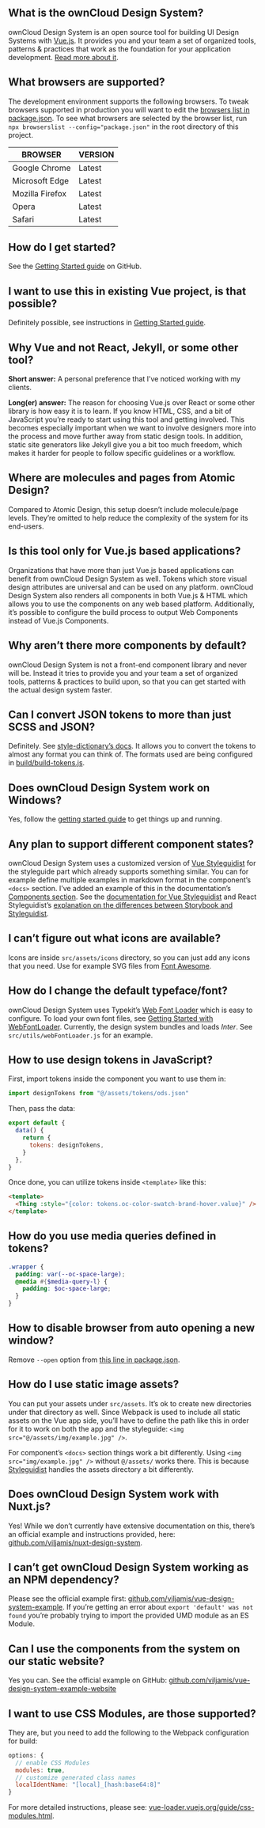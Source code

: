 ## What is the ownCloud Design System?

ownCloud Design System is an open source tool for building UI Design Systems with [Vue.js](https://vuejs.org). It provides you and your team a set of organized tools, patterns & practices that work as the foundation for your application development. [Read more about it](https://viljamis.com/2018/vue-design-system/).

## What browsers are supported?

The development environment supports the following browsers. To tweak browsers supported in production you will want to edit the [browsers list in package.json](https://github.com/owncloud/owncloud-design-system/blob/master/package.json#L172-L180). To see what browsers are selected by the browser list, run `npx browserslist --config="package.json"` in the root directory of this project.

| BROWSER         | VERSION |
| --------------- | ------- |
| Google Chrome   | Latest  |
| Microsoft Edge  | Latest  |
| Mozilla Firefox | Latest  |
| Opera           | Latest  |
| Safari          | Latest  |

## How do I get started?

See the [Getting Started guide](https://github.com/owncloud/owncloud-design-system/wiki/getting-started) on GitHub.

## I want to use this in existing Vue project, is that possible?

Definitely possible, see instructions in [Getting Started guide](https://github.com/owncloud/owncloud-design-system/wiki/getting-started#using-vue-design-system-in-an-existing-project).

## Why Vue and not React, Jekyll, or some other tool?

**Short answer:** A personal preference that I’ve noticed working with my clients.

**Long(er) answer:** The reason for choosing Vue.js over React or some other library is how easy it is to learn. If you know HTML, CSS, and a bit of JavaScript you’re ready to start using this tool and getting involved. This becomes especially important when we want to involve designers more into the process and move further away from static design tools. In addition, static site generators like Jekyll give you a bit too much freedom, which makes it harder for people to follow specific guidelines or a workflow.

## Where are molecules and pages from Atomic Design?

Compared to Atomic Design, this setup doesn’t include molecule/page levels. They’re omitted to help reduce the complexity of the system for its end-users.

## Is this tool only for Vue.js based applications?

Organizations that have more than just Vue.js based applications can benefit from ownCloud Design System as well. Tokens which store visual design attributes are universal and can be used on any platform. ownCloud Design System also renders all components in both Vue.js & HTML which allows you to use the components on any web based platform. Additionally, it’s possible to configure the build process to output Web Components instead of Vue.js Components.

## Why aren’t there more components by default?

ownCloud Design System is not a front-end component library and never will be. Instead it tries to provide you and your team a set of organized tools, patterns & practices to build upon, so that you can get started with the actual design system faster.

## Can I convert JSON tokens to more than just SCSS and JSON?

Definitely. See [style-dictionary’s docs](https://github.com/amzn/style-dictionary). It allows you to convert the tokens to almost any format you can think of. The formats used are being configured in [build/build-tokens.js](https://github.com/owncloud/owncloud-design-system/blob/master/build/build-tokens.js).

## Does ownCloud Design System work on Windows?

Yes, follow the [getting started guide](https://github.com/owncloud/owncloud-design-system/wiki/getting-started) to get things up and running.

## Any plan to support different component states?

ownCloud Design System uses a customized version of [Vue Styleguidist](https://github.com/vue-styleguidist/vue-styleguidist) for the styleguide part which already supports something similar. You can for example define multiple examples in markdown format in the component’s `<docs>` section. I’ve added an example of this in the documentation’s [Components section](/#/Components?id=forminput). See the [documentation for Vue Styleguidist](https://github.com/vue-styleguidist/vue-styleguidist) and React Styleguidist’s [explanation on the differences between Storybook and Styleguidist](https://react-styleguidist.js.org/docs/cookbook.html#whats-the-difference-between-styleguidist-and-storybook).

## I can’t figure out what icons are available?

Icons are inside `src/assets/icons` directory, so you can just add any icons that you need. Use for example SVG files from [Font Awesome](https://github.com/encharm/Font-Awesome-SVG-PNG/tree/master/black/svg).

## How do I change the default typeface/font?

ownCloud Design System uses Typekit’s [Web Font Loader](https://github.com/typekit/webfontloader) which is easy to configure. To load your own font files, see [Getting Started with WebFontLoader](https://github.com/typekit/webfontloader#get-started). Currently, the design system bundles and loads _Inter_. See `src/utils/webFontLoader.js` for an example.

## How to use design tokens in JavaScript?

First, import tokens inside the component you want to use them in:

```javascript
import designTokens from "@/assets/tokens/ods.json"
```

Then, pass the data:

```javascript
export default {
  data() {
    return {
      tokens: designTokens,
    }
  },
}
```

Once done, you can utilize tokens inside `<template>` like this:

```html
<template>
  <Thing :style="{color: tokens.oc-color-swatch-brand-hover.value}" />
</template>
```

## How do you use media queries defined in tokens?

```scss
.wrapper {
  padding: var(--oc-space-large);
  @media #{$media-query-l} {
    padding: $oc-space-large;
  }
}
```

## How to disable browser from auto opening a new window?

Remove `--open` option from [this line in package.json](https://github.com/owncloud/owncloud-design-system/blob/master/package.json#L24).

## How do I use static image assets?

You can put your assets under `src/assets`. It’s ok to create new directories under that directory as well. Since Webpack is used to include all static assets on the Vue app side, you’ll have to define the path like this in order for it to work on both the app and the styleguide: `<img src="@/assets/img/example.jpg" />`.

For component’s `<docs>` section things work a bit differently. Using `<img src="img/example.jpg" />` without `@/assets/` works there. This is because [Styleguidist](https://github.com/vue-styleguidist/vue-styleguidist) handles the assets directory a bit differently.

## Does ownCloud Design System work with Nuxt.js?

Yes! While we don’t currently have extensive documentation on this, there’s an official example and instructions provided, here: [github.com/viljamis/nuxt-design-system](https://github.com/viljamis/nuxt-design-system).

## I can’t get ownCloud Design System working as an NPM dependency?

Please see the official example first: [github.com/viljamis/vue-design-system-example](https://github.com/owncloud/owncloud-design-system-example). If you’re getting an error about `export 'default' was not found` you’re probably trying to import the provided UMD module as an ES Module.

## Can I use the components from the system on our static website?

Yes you can. See the official example on GitHub: [github.com/viljamis/vue-design-system-example-website](https://github.com/owncloud/owncloud-design-system-example-website)

## I want to use CSS Modules, are those supported?

They are, but you need to add the following to the Webpack configuration for build:

```javascript
options: {
  // enable CSS Modules
  modules: true,
  // customize generated class names
  localIdentName: "[local]_[hash:base64:8]"
}
```

For more detailed instructions, please see: [vue-loader.vuejs.org/guide/css-modules.html](https://vue-loader.vuejs.org/guide/css-modules.html).
